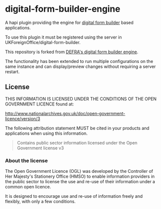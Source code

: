 # digital-form-builder-engine

A hapi plugin providing the engine for [digital form builder](https://github.com/XGovFormBuilder/digital-form-builder) based applications.

To use this plugin it must be registered using the server in UKForeignOffice/digital-form-builder.

This repository is forked from [DEFRA's digital form builder engine](https://github.com/DEFRA/digital-form-builder-engine).

The functionality has been extended to run multiple configurations on the same instance and can display/preview changes without requiring a server restart.

## License

THIS INFORMATION IS LICENSED UNDER THE CONDITIONS OF THE OPEN GOVERNMENT LICENCE found at:

http://www.nationalarchives.gov.uk/doc/open-government-licence/version/3

The following attribution statement MUST be cited in your products and applications when using this information.

> Contains public sector information licensed under the Open Government license v3

### About the license

The Open Government Licence (OGL) was developed by the Controller of Her Majesty's Stationery Office (HMSO) to enable information providers in the public sector to license the use and re-use of their information under a common open licence.

It is designed to encourage use and re-use of information freely and flexibly, with only a few conditions.
